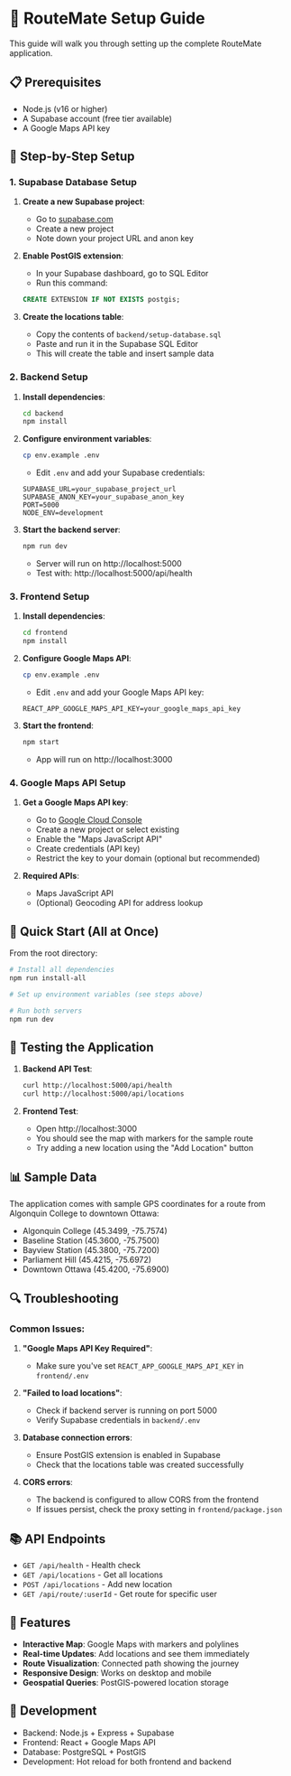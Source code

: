# 🚀 RouteMate Setup Guide

This guide will walk you through setting up the complete RouteMate application.

## 📋 Prerequisites

- Node.js (v16 or higher)
- A Supabase account (free tier available)
- A Google Maps API key

## 🔧 Step-by-Step Setup

### 1. Supabase Database Setup

1. **Create a new Supabase project**:
   - Go to [supabase.com](https://supabase.com)
   - Create a new project
   - Note down your project URL and anon key

2. **Enable PostGIS extension**:
   - In your Supabase dashboard, go to SQL Editor
   - Run this command:
   ```sql
   CREATE EXTENSION IF NOT EXISTS postgis;
   ```

3. **Create the locations table**:
   - Copy the contents of `backend/setup-database.sql`
   - Paste and run it in the Supabase SQL Editor
   - This will create the table and insert sample data

### 2. Backend Setup

1. **Install dependencies**:
   ```bash
   cd backend
   npm install
   ```

2. **Configure environment variables**:
   ```bash
   cp env.example .env
   ```
   - Edit `.env` and add your Supabase credentials:
   ```
   SUPABASE_URL=your_supabase_project_url
   SUPABASE_ANON_KEY=your_supabase_anon_key
   PORT=5000
   NODE_ENV=development
   ```

3. **Start the backend server**:
   ```bash
   npm run dev
   ```
   - Server will run on http://localhost:5000
   - Test with: http://localhost:5000/api/health

### 3. Frontend Setup

1. **Install dependencies**:
   ```bash
   cd frontend
   npm install
   ```

2. **Configure Google Maps API**:
   ```bash
   cp env.example .env
   ```
   - Edit `.env` and add your Google Maps API key:
   ```
   REACT_APP_GOOGLE_MAPS_API_KEY=your_google_maps_api_key
   ```

3. **Start the frontend**:
   ```bash
   npm start
   ```
   - App will run on http://localhost:3000

### 4. Google Maps API Setup

1. **Get a Google Maps API key**:
   - Go to [Google Cloud Console](https://console.cloud.google.com)
   - Create a new project or select existing
   - Enable the "Maps JavaScript API"
   - Create credentials (API key)
   - Restrict the key to your domain (optional but recommended)

2. **Required APIs**:
   - Maps JavaScript API
   - (Optional) Geocoding API for address lookup

## 🎯 Quick Start (All at Once)

From the root directory:

```bash
# Install all dependencies
npm run install-all

# Set up environment variables (see steps above)

# Run both servers
npm run dev
```

## 🧪 Testing the Application

1. **Backend API Test**:
   ```bash
   curl http://localhost:5000/api/health
   curl http://localhost:5000/api/locations
   ```

2. **Frontend Test**:
   - Open http://localhost:3000
   - You should see the map with markers for the sample route
   - Try adding a new location using the "Add Location" button

## 📊 Sample Data

The application comes with sample GPS coordinates for a route from Algonquin College to downtown Ottawa:

- Algonquin College (45.3499, -75.7574)
- Baseline Station (45.3600, -75.7500)
- Bayview Station (45.3800, -75.7200)
- Parliament Hill (45.4215, -75.6972)
- Downtown Ottawa (45.4200, -75.6900)

## 🔍 Troubleshooting

### Common Issues:

1. **"Google Maps API Key Required"**:
   - Make sure you've set `REACT_APP_GOOGLE_MAPS_API_KEY` in `frontend/.env`

2. **"Failed to load locations"**:
   - Check if backend server is running on port 5000
   - Verify Supabase credentials in `backend/.env`

3. **Database connection errors**:
   - Ensure PostGIS extension is enabled in Supabase
   - Check that the locations table was created successfully

4. **CORS errors**:
   - The backend is configured to allow CORS from the frontend
   - If issues persist, check the proxy setting in `frontend/package.json`

## 📚 API Endpoints

- `GET /api/health` - Health check
- `GET /api/locations` - Get all locations
- `POST /api/locations` - Add new location
- `GET /api/route/:userId` - Get route for specific user

## 🎨 Features

- **Interactive Map**: Google Maps with markers and polylines
- **Real-time Updates**: Add locations and see them immediately
- **Route Visualization**: Connected path showing the journey
- **Responsive Design**: Works on desktop and mobile
- **Geospatial Queries**: PostGIS-powered location storage

## 🔧 Development

- Backend: Node.js + Express + Supabase
- Frontend: React + Google Maps API
- Database: PostgreSQL + PostGIS
- Development: Hot reload for both frontend and backend

